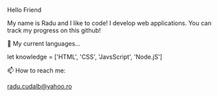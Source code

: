 Hello Friend

My name is Radu and I like to code! I develop web applications. You can track my progress on this github!

🌱 My current languages...

let knowledge = ['HTML', 'CSS', 'JavsScript', 'Node.jS']

📫 How to reach me:

radu.cudalb@yahoo.ro

